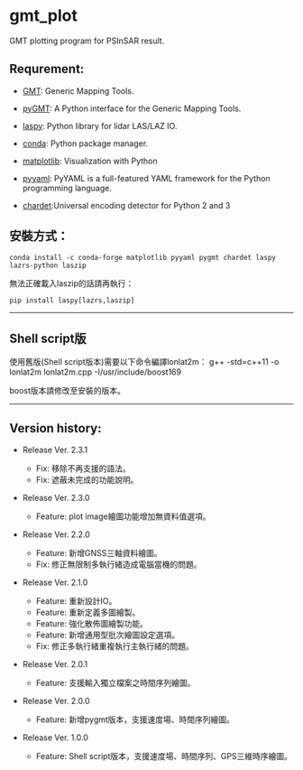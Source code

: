 # gmt_plot

GMT plotting program for PSInSAR result.

## Requrement:

- [GMT](https://github.com/GenericMappingTools/gmt): Generic Mapping Tools.

- [pyGMT](https://www.pygmt.org/latest/index.html): A Python interface for the Generic Mapping Tools.

- [laspy](https://laspy.readthedocs.io/en/latest/index.html): Python library for lidar LAS/LAZ IO.

- [conda](https://www.anaconda.com): Python package manager.

- [matplotlib](https://matplotlib.org): Visualization with Python

- [pyyaml](https://pyyaml.org): PyYAML is a full-featured YAML framework for the Python programming language.

- [chardet](https://pypi.org/project/chardet/):Universal encoding detector for Python 2 and 3

## 安裝方式：

    conda install -c conda-forge matplotlib pyyaml pygmt chardet laspy lazrs-python laszip

無法正確載入laszip的話請再執行：

    pip install laspy[lazrs,laszip]

***

## Shell script版

使用舊版(Shell script版本)需要以下命令編譯lonlat2m：
g++ -std=c++11 -o lonlat2m lonlat2m.cpp -I/usr/include/boost169

boost版本請修改至安裝的版本。
***

## Version history:

- Release Ver. 2.3.1
  - Fix: 移除不再支援的語法。
  - Fix: 遮蔽未完成的功能說明。

- Release Ver. 2.3.0
  - Feature: plot image繪圖功能增加無資料值選項。

- Release Ver. 2.2.0
  - Feature: 新增GNSS三軸資料繪圖。
  - Fix: 修正無限制多執行緒造成電腦當機的問題。

- Release Ver. 2.1.0
  - Feature: 重新設計IO。
  - Feature: 重新定義多圖繪製。
  - Feature: 強化散佈圖繪製功能。
  - Feature: 新增通用型批次繪圖設定選項。
  - Fix: 修正多執行緒重複執行主執行緒的問題。

- Release Ver. 2.0.1
  - Feature: 支援輸入獨立檔案之時間序列繪圖。

- Release Ver. 2.0.0
  - Feature: 新增pygmt版本，支援速度場、時間序列繪圖。

- Release Ver. 1.0.0
  - Feature: Shell script版本，支援速度場、時間序列、GPS三維時序繪圖。
